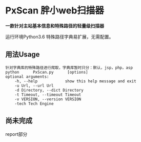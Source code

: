 # PxScan 胖小web扫描器

**一款针对主站基本信息和特殊路径的轻量级扫描器**



运行环境Python3.6 特殊路径字典易扩展，无需配置。



## 用法Usage
    针对字典库的特殊路径进行爬取，字典库暂时只分：默认，jsp，php，asp
    python      PxScan.py      [options]
    optional arguments:
        -h, --help            show this help message and exit
        -u Url, --url Url
        -d Directory, --dict Directory
        -t Timeout, --timeout Timeout
        -v VERSION, --version VERSION
        -tech Tech Engine
 				
## 尚未完成

report部分

